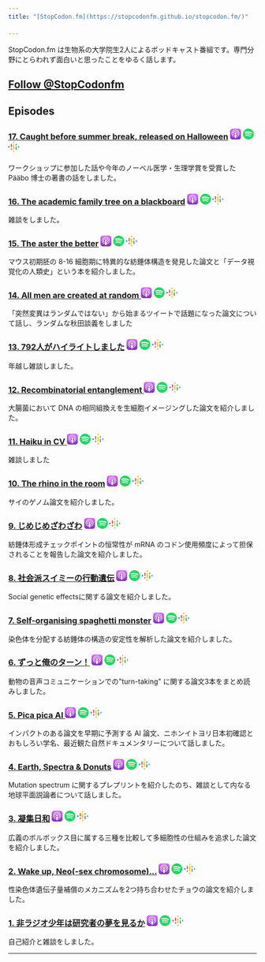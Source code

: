 ```yaml
---
title: "[StopCodon.fm](https://stopcodonfm.github.io/stopcodon.fm/)"

---
```

StopCodon.fm は生物系の大学院生2人によるポッドキャスト番組です。専門分野にとらわれず面白いと思ったことをゆるく話します。

<a href="https://twitter.com/StopCodonfm?ref_src=twsrc%5Etfw" class="twitter-follow-button" data-show-count="false">Follow @StopCodonfm</a><script async src="https://platform.twitter.com/widgets.js" charset="utf-8"></script>
------

## Episodes

### [ 17. Caught before summer break, released on Halloween](episodes/017.html) [<img src="https://raw.githubusercontent.com/StopCodonfm/stopcodon/main/logos/apple-podcasts.png" width="22px">]() [<img src="https://raw.githubusercontent.com/StopCodonfm/stopcodon/main/logos/spotify.png" width="22px">]() [<img src="https://raw.githubusercontent.com/StopCodonfm/stopcodon/main/logos/google-podcasts.png" width="22px">]()

ワークショップに参加した話や今年のノーベル医学・生理学賞を受賞した Pääbo 博士の著書の話をしました。

### [ 16. The academic family tree on a blackboard](episodes/016.html) [<img src="https://raw.githubusercontent.com/StopCodonfm/stopcodon/main/logos/apple-podcasts.png" width="22px">]() [<img src="https://raw.githubusercontent.com/StopCodonfm/stopcodon/main/logos/spotify.png" width="22px">]() [<img src="https://raw.githubusercontent.com/StopCodonfm/stopcodon/main/logos/google-podcasts.png" width="22px">]()

雑談をしました。

### [ 15. The aster the better](episodes/015.html) [<img src="https://raw.githubusercontent.com/StopCodonfm/stopcodon/main/logos/apple-podcasts.png" width="22px">](https://podcasts.apple.com/jp/podcast/15-the-aster-the-better/id1572672009?i=1000558191949) [<img src="https://raw.githubusercontent.com/StopCodonfm/stopcodon/main/logos/spotify.png" width="22px">](https://open.spotify.com/episode/7j2dEiUewhbZGfCunZ4Lnl?si=921d05f78fe94d65) [<img src="https://raw.githubusercontent.com/StopCodonfm/stopcodon/main/logos/google-podcasts.png" width="22px">](https://podcasts.google.com/feed/aHR0cHM6Ly9hbmNob3IuZm0vcy81YjY0MGVhMC9wb2RjYXN0L3Jzcw/episode/ZjJjZjQyM2YtZjRmYy00MzU0LTliYTgtNGNmMTUwZjlmZTAw?sa=X&ved=0CAUQkfYCahcKEwig1ILsm5_6AhUAAAAAHQAAAAAQNA)

マウス初期胚の 8-16 細胞期に特異的な紡錘体構造を発見した論文と「データ視覚化の人類史」という本を紹介しました。

### [ 14. All men are created at random ](episodes/014.html) [<img src="https://raw.githubusercontent.com/StopCodonfm/stopcodon/main/logos/apple-podcasts.png" width="22px">](https://podcasts.apple.com/jp/podcast/14-all-men-are-created-at-random/id1572672009?i=1000549429623) [<img src="https://raw.githubusercontent.com/StopCodonfm/stopcodon/main/logos/spotify.png" width="22px">](https://open.spotify.com/episode/6QVQ7y0MsMSkmG7No4VsIN?si=48a0505cbd914d55) [<img src="https://raw.githubusercontent.com/StopCodonfm/stopcodon/main/logos/google-podcasts.png" width="22px">](https://podcasts.google.com/feed/aHR0cHM6Ly9hbmNob3IuZm0vcy81YjY0MGVhMC9wb2RjYXN0L3Jzcw/episode/M2IzZTE0NGUtOTBjZi00YzM2LWE0YjUtMjBlYTQ0OGYxMDVl?sa=X&ved=0CAUQkfYCahcKEwjg2NGC4tn1AhUAAAAAHQAAAAAQAQ)

「突然変異はランダムではない」から始まるツイートで話題になった論文について話し、ランダムな秋田談義をしました

### [ 13. 792人がハイライトしました](episodes/013.html) [<img src="https://raw.githubusercontent.com/StopCodonfm/stopcodon/main/logos/apple-podcasts.png" width="22px">](https://podcasts.apple.com/jp/podcast/13-792%E4%BA%BA%E3%81%8C%E3%83%8F%E3%82%A4%E3%83%A9%E3%82%A4%E3%83%88%E3%81%97%E3%81%BE%E3%81%97%E3%81%9F/id1572672009?i=1000547147070) [<img src="https://raw.githubusercontent.com/StopCodonfm/stopcodon/main/logos/spotify.png" width="22px">](https://open.spotify.com/episode/3K81D0RD2QoV24duEaIhEW) [<img src="https://raw.githubusercontent.com/StopCodonfm/stopcodon/main/logos/google-podcasts.png" width="22px">](https://podcasts.google.com/feed/aHR0cHM6Ly9hbmNob3IuZm0vcy81YjY0MGVhMC9wb2RjYXN0L3Jzcw/episode/ODAxNDU3OWMtM2MyZS00MGMwLWI4Y2YtOGExNjk0OWUxMmI0?sa=X&ved=0CAUQkfYCahcKEwj4rejW8KT1AhUAAAAAHQAAAAAQAQ)

年越し雑談しました。

### [ 12. Recombinatorial entanglement ](episodes/012.html) [<img src="https://raw.githubusercontent.com/StopCodonfm/stopcodon/main/logos/apple-podcasts.png" width="22px">](https://podcasts.apple.com/jp/podcast/12-recombinatorial-entanglement/id1572672009?i=1000545513900) [<img src="https://raw.githubusercontent.com/StopCodonfm/stopcodon/main/logos/spotify.png" width="22px">](https://open.spotify.com/episode/4GnKOLRhurgxYGAHbS1LIz) [<img src="https://raw.githubusercontent.com/StopCodonfm/stopcodon/main/logos/google-podcasts.png" width="22px">](https://podcasts.google.com/feed/aHR0cHM6Ly9hbmNob3IuZm0vcy81YjY0MGVhMC9wb2RjYXN0L3Jzcw/episode/NzNlMjI3MTEtOTE0Yi00ODEzLWJiMmUtOTkxNjQ4Nzk3MzYz?sa=X&ved=0CAUQkfYCahcKEwj4rejW8KT1AhUAAAAAHQAAAAAQAQ)

大腸菌において DNA の相同組換えを生細胞イメージングした論文を紹介しました。

### [ 11. Haiku in CV ](episodes/011.html) [<img src="https://raw.githubusercontent.com/StopCodonfm/stopcodon/main/logos/apple-podcasts.png" width="22px">](https://podcasts.apple.com/jp/podcast/11-haiku-in-cv/id1572672009?i=1000542761678) [<img src="https://raw.githubusercontent.com/StopCodonfm/stopcodon/main/logos/spotify.png" width="22px">](https://open.spotify.com/episode/6Iq0crjmRT1xCPW6T2siw6) [<img src="https://raw.githubusercontent.com/StopCodonfm/stopcodon/main/logos/google-podcasts.png" width="22px">](https://podcasts.google.com/feed/aHR0cHM6Ly9hbmNob3IuZm0vcy81YjY0MGVhMC9wb2RjYXN0L3Jzcw/episode/YmFkZDU0YzItNzEzNy00ZDBlLTgzODItNTQwMjNlYmQxOTIz?sa=X&ved=0CAUQkfYCahcKEwj4rejW8KT1AhUAAAAAHQAAAAAQAQ)

雑談しました

### [ 10. The rhino in the room](episodes/010.html) [<img src="https://raw.githubusercontent.com/StopCodonfm/stopcodon/main/logos/apple-podcasts.png" width="22px">](https://podcasts.apple.com/jp/podcast/10-the-rhino-in-the-room/id1572672009?i=1000542370343) [<img src="https://raw.githubusercontent.com/StopCodonfm/stopcodon/main/logos/spotify.png" width="22px">](https://open.spotify.com/episode/3rXOu12wV5AJyCswiSFvdY) [<img src="https://raw.githubusercontent.com/StopCodonfm/stopcodon/main/logos/google-podcasts.png" width="22px">](https://podcasts.google.com/feed/aHR0cHM6Ly9hbmNob3IuZm0vcy81YjY0MGVhMC9wb2RjYXN0L3Jzcw/episode/OTUyNGNmMTItOWY0MC00YmQzLWFmMDItNTI4NzMzMGNmNzk5?sa=X&ved=0CAUQkfYCahcKEwj4rejW8KT1AhUAAAAAHQAAAAAQAQ)

サイのゲノム論文を紹介しました。

### [ 9. じめじめざわざわ](episodes/009.html) [<img src="https://raw.githubusercontent.com/StopCodonfm/stopcodon/main/logos/apple-podcasts.png" width="22px">](https://podcasts.apple.com/jp/podcast/9-%E3%81%98%E3%82%81%E3%81%98%E3%82%81%E3%81%96%E3%82%8F%E3%81%96%E3%82%8F/id1572672009?i=1000536945070) [<img src="https://raw.githubusercontent.com/StopCodonfm/stopcodon/main/logos/spotify.png" width="22px">](https://open.spotify.com/episode/6iQsM3zhR4yU5OacLRTAu1) [<img src="https://raw.githubusercontent.com/StopCodonfm/stopcodon/main/logos/google-podcasts.png" width="22px">](https://podcasts.google.com/feed/aHR0cHM6Ly9hbmNob3IuZm0vcy81YjY0MGVhMC9wb2RjYXN0L3Jzcw/episode/MjQ4YWRhZmYtOGMxNS00NzQxLTlhZWEtY2JmYmQ4NjkwNjJk?sa=X&ved=0CAUQkfYCahcKEwj4rejW8KT1AhUAAAAAHQAAAAAQAQ)

紡錘体形成チェックポイントの恒常性が mRNA のコドン使用頻度によって担保されることを報告した論文を紹介しました。

### [ 8. 社会派スイミーの行動遺伝](episodes/008.html) [<img src="https://raw.githubusercontent.com/StopCodonfm/stopcodon/main/logos/apple-podcasts.png" width="22px">](https://podcasts.apple.com/jp/podcast/8-%E7%A4%BE%E4%BC%9A%E6%B4%BE%E3%82%B9%E3%82%A4%E3%83%9F%E3%83%BC%E3%81%AE%E8%A1%8C%E5%8B%95%E9%81%BA%E4%BC%9D/id1572672009?i=1000534905061) [<img src="https://raw.githubusercontent.com/StopCodonfm/stopcodon/main/logos/spotify.png" width="22px">](https://open.spotify.com/episode/6THyTmCfPlvJXeZ39w7mPK) [<img src="https://raw.githubusercontent.com/StopCodonfm/stopcodon/main/logos/google-podcasts.png" width="22px">](https://podcasts.google.com/feed/aHR0cHM6Ly9hbmNob3IuZm0vcy81YjY0MGVhMC9wb2RjYXN0L3Jzcw/episode/OWE3MmU4ZTQtZTYxNC00ZTM1LWJmOTEtOGRjOTM2NGUwZDUy?sa=X&ved=0CAUQkfYCahcKEwj4rejW8KT1AhUAAAAAHQAAAAAQAQ)

Social genetic effectsに関する論文を紹介しました。

### [ 7. Self-organising spaghetti monster](episodes/007.html) [<img src="https://raw.githubusercontent.com/StopCodonfm/stopcodon/main/logos/apple-podcasts.png" width="22px">](https://podcasts.apple.com/jp/podcast/7-self-organising-spaghetti-monster/id1572672009?i=1000532694865) [<img src="https://raw.githubusercontent.com/StopCodonfm/stopcodon/main/logos/spotify.png" width="22px">](https://open.spotify.com/episode/0A1o0v8cafj1fBuXNK9lr2) [<img src="https://raw.githubusercontent.com/StopCodonfm/stopcodon/main/logos/google-podcasts.png" width="22px">](https://podcasts.google.com/feed/aHR0cHM6Ly9hbmNob3IuZm0vcy81YjY0MGVhMC9wb2RjYXN0L3Jzcw/episode/MmUzYWQ5Y2MtNDFjMC00YTk5LTlkYmYtMDFiYWFkZWVkMWY5?sa=X&ved=0CAUQkfYCahcKEwj4rejW8KT1AhUAAAAAHQAAAAAQAQ)

染色体を分配する紡錘体の構造の安定性を解析した論文を紹介しました。

### [ 6. ずっと俺のターン！](episodes/006.html) [<img src="https://raw.githubusercontent.com/StopCodonfm/stopcodon/main/logos/apple-podcasts.png" width="22px">](https://podcasts.apple.com/jp/podcast/6-%E3%81%9A%E3%81%A3%E3%81%A8%E4%BF%BA%E3%81%AE%E3%82%BF%E3%83%BC%E3%83%B3/id1572672009?i=1000532635862) [<img src="https://raw.githubusercontent.com/StopCodonfm/stopcodon/main/logos/spotify.png" width="22px">](https://open.spotify.com/episode/671g3DTdf5SUajjdVj6QDT) [<img src="https://raw.githubusercontent.com/StopCodonfm/stopcodon/main/logos/google-podcasts.png" width="22px">](https://podcasts.google.com/feed/aHR0cHM6Ly9hbmNob3IuZm0vcy81YjY0MGVhMC9wb2RjYXN0L3Jzcw/episode/NTYxMDBkY2QtZGJmYy00OGI5LWIxODEtMzY4NmNlYzI4MTQ2?sa=X&ved=0CAUQkfYCahcKEwj4rejW8KT1AhUAAAAAHQAAAAAQAQ)

動物の音声コミュニケーションでの"turn-taking" に関する論文3本をまとめ読みしました。

### [ 5. Pica pica AI ](episodes/005.html) [<img src="https://raw.githubusercontent.com/StopCodonfm/stopcodon/main/logos/apple-podcasts.png" width="22px">](https://podcasts.apple.com/jp/podcast/5-pica-pica-ai/id1572672009?i=1000529364401) [<img src="https://raw.githubusercontent.com/StopCodonfm/stopcodon/main/logos/spotify.png" width="22px">](https://open.spotify.com/episode/49OHRR5ubGBLegqlRmH5kA) [<img src="https://raw.githubusercontent.com/StopCodonfm/stopcodon/main/logos/google-podcasts.png" width="22px">](https://podcasts.google.com/feed/aHR0cHM6Ly9hbmNob3IuZm0vcy81YjY0MGVhMC9wb2RjYXN0L3Jzcw/episode/OWYxZmQ5OTktOGM0OS00NzNmLWFjOTEtMzM3OWZkNjRkOTc2?sa=X&ved=0CAUQkfYCahcKEwj4rejW8KT1AhUAAAAAHQAAAAAQAQ)

インパクトのある論文を早期に予測する AI 論文、ニホンイトヨリ日本初確認とおもしろい学名、最近観た自然ドキュメンタリーについて話しました。

### [ 4. Earth, Spectra & Donuts](episodes/004.html) [<img src="https://raw.githubusercontent.com/StopCodonfm/stopcodon/main/logos/apple-podcasts.png" width="22px">](https://podcasts.apple.com/jp/podcast/4-earth-spectra-donuts/id1572672009?i=1000528765791) [<img src="https://raw.githubusercontent.com/StopCodonfm/stopcodon/main/logos/spotify.png" width="22px">](https://open.spotify.com/episode/24dQu2RJU7e0NZSGnUAZfs) [<img src="https://raw.githubusercontent.com/StopCodonfm/stopcodon/main/logos/google-podcasts.png" width="22px">](https://podcasts.google.com/feed/aHR0cHM6Ly9hbmNob3IuZm0vcy81YjY0MGVhMC9wb2RjYXN0L3Jzcw/episode/NmVmODI5ZGYtMmIwZi00NjRjLTk1YTQtOGY4ZGYyYjI4MDVi?sa=X&ved=0CAUQkfYCahcKEwj4rejW8KT1AhUAAAAAHQAAAAAQAQ)

Mutation spectrum に関するプレプリントを紹介したのち、雑談として内なる地球平面説論者について話しました。

### [ 3. 凝集日和](episodes/003.html) [<img src="https://raw.githubusercontent.com/StopCodonfm/stopcodon/main/logos/apple-podcasts.png" width="22px">](https://podcasts.apple.com/jp/podcast/3-%E5%87%9D%E9%9B%86%E6%97%A5%E5%92%8C/id1572672009?i=1000528467704) [<img src="https://raw.githubusercontent.com/StopCodonfm/stopcodon/main/logos/spotify.png" width="22px">](https://open.spotify.com/episode/4TD1VZ4LcjpfKL0GHjcPMq) [<img src="https://raw.githubusercontent.com/StopCodonfm/stopcodon/main/logos/google-podcasts.png" width="22px">](https://podcasts.google.com/feed/aHR0cHM6Ly9hbmNob3IuZm0vcy81YjY0MGVhMC9wb2RjYXN0L3Jzcw/episode/ZmVjYTA2NTAtZjNmNi00OTNjLWE2ZWEtMTJkNWI2YmI4MDAz?sa=X&ved=0CAUQkfYCahcKEwj4rejW8KT1AhUAAAAAHQAAAAAQAQ)

広義のボルボックス目に属する三種を比較して多細胞性の仕組みを追求した論文を紹介しました。

### [ 2. Wake up, Neo(-sex chromosome)...](episodes/002.html) [<img src="https://raw.githubusercontent.com/StopCodonfm/stopcodon/main/logos/apple-podcasts.png" width="22px">](https://podcasts.apple.com/jp/podcast/2-wake-up-neo-sex-chromosome/id1572672009?i=1000527858724) [<img src="https://raw.githubusercontent.com/StopCodonfm/stopcodon/main/logos/spotify.png" width="22px">](https://open.spotify.com/episode/37hyuxRHECBEMjAdCkSA0E) [<img src="https://raw.githubusercontent.com/StopCodonfm/stopcodon/main/logos/google-podcasts.png" width="22px">](https://podcasts.google.com/feed/aHR0cHM6Ly9hbmNob3IuZm0vcy81YjY0MGVhMC9wb2RjYXN0L3Jzcw/episode/NTllNGM0NmItNDE5Ni00MDNlLTg3MTgtNmRiOTQ3MDYxMWY4?sa=X&ved=0CAUQkfYCahcKEwj4rejW8KT1AhUAAAAAHQAAAAAQAQ)

性染色体遺伝子量補償のメカニズムを2つ持ち合わせたチョウの論文を紹介しました。

### [ 1. 非ラジオ少年は研究者の夢を見るか](episodes/001.html) [<img src="https://raw.githubusercontent.com/StopCodonfm/stopcodon/main/logos/apple-podcasts.png" width="22px">](https://podcasts.apple.com/jp/podcast/1-%E9%9D%9E%E3%83%A9%E3%82%B8%E3%82%AA%E5%B0%91%E5%B9%B4%E3%81%AF%E7%A0%94%E7%A9%B6%E8%80%85%E3%81%AE%E5%A4%A2%E3%82%92%E8%A6%8B%E3%82%8B%E3%81%8B/id1572672009?i=1000525747863) [<img src="https://raw.githubusercontent.com/StopCodonfm/stopcodon/main/logos/spotify.png" width="22px">](https://open.spotify.com/episode/08yPuMcuxz63d54xcG5o3E) [<img src="https://raw.githubusercontent.com/StopCodonfm/stopcodon/main/logos/google-podcasts.png" width="22px">](https://podcasts.google.com/feed/aHR0cHM6Ly9hbmNob3IuZm0vcy81YjY0MGVhMC9wb2RjYXN0L3Jzcw/episode/OWE2MDk0ODEtNmZjMC00MmUwLTg1MmItMzcxMDY3YTRmY2My?sa=X&ved=0CAUQkfYCahcKEwj4rejW8KT1AhUAAAAAHQAAAAAQAQ)

自己紹介と雑談をしました。


---

